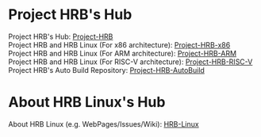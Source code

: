 # Project HRB's Hub
Project HRB's Hub: [Project-HRB](https://github.com/Project-HRB/Project-HRB)  
Project HRB and HRB Linux (For x86 architecture): [Project-HRB-x86](https://github.com/Project-HRB-x86)  
Project HRB and HRB Linux (For ARM architecture): [Project-HRB-ARM](https://github.com/Project-HRB-ARM)  
Project HRB and HRB Linux (For RISC-V architecture): [Project-HRB-RISC-V](https://github.com/Project-HRB-RISC-V)  
Project HRB's Auto Build Repository: [Project-HRB-AutoBuild](https://github.com/Project-HRB-AutoBuild)  
# About HRB Linux's Hub
About HRB Linux (e.g. WebPages/Issues/Wiki): [HRB-Linux](https://github.com/HRB-Linux)  
